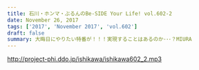 ```yaml
---
title: 石川・ホンマ・ぶるんのBe-SIDE Your Life! vol.602-2
date: November 26, 2017
tags: ['2017', 'November 2017', 'vol.602']
draft: false
summary: 大晦日にやりたい特番が！！！実現することはあるのか･･･？MIURA
---
```


http://project-phi.ddo.jp/ishikawa/ishikawa602_2.mp3